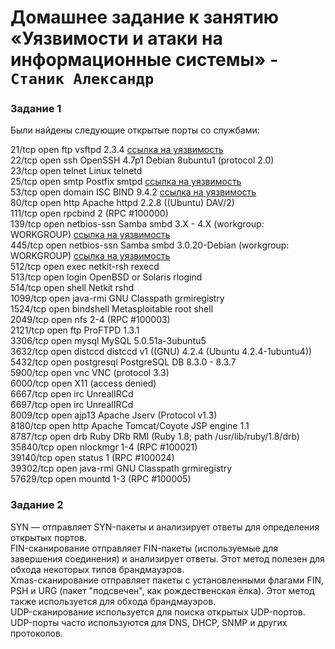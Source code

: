 # Домашнее задание к занятию «Уязвимости и атаки на информационные системы» - `Станик Александр`

### Задание 1
Были найдены следующие открытые порты со службами:

21/tcp    open  ftp         vsftpd 2.3.4 [ссылка на уязвимость](https://www.exploit-db.com/exploits/49757)  
22/tcp    open  ssh         OpenSSH 4.7p1 Debian 8ubuntu1 (protocol 2.0)  
23/tcp    open  telnet      Linux telnetd  
25/tcp    open  smtp        Postfix smtpd [ссылка на уязвимость](https://www.exploit-db.com/exploits/48185)  
53/tcp    open  domain      ISC BIND 9.4.2 [ссылка на уязвимость](https://www.exploit-db.com/exploits/37721)  
80/tcp    open  http        Apache httpd 2.2.8 ((Ubuntu) DAV/2)  
111/tcp   open  rpcbind     2 (RPC #100000)  
139/tcp   open  netbios-ssn Samba smbd 3.X - 4.X (workgroup: WORKGROUP) [ссылка на уязвимость](https://www.exploit-db.com/exploits/42060)  
445/tcp   open  netbios-ssn Samba smbd 3.0.20-Debian (workgroup: WORKGROUP) [ссылка на уязвимость](https://www.exploit-db.com/exploits/42060)  
512/tcp   open  exec        netkit-rsh rexecd  
513/tcp   open  login       OpenBSD or Solaris rlogind  
514/tcp   open  shell       Netkit rshd  
1099/tcp  open  java-rmi    GNU Classpath grmiregistry  
1524/tcp  open  bindshell   Metasploitable root shell  
2049/tcp  open  nfs         2-4 (RPC #100003)  
2121/tcp  open  ftp         ProFTPD 1.3.1  
3306/tcp  open  mysql       MySQL 5.0.51a-3ubuntu5  
3632/tcp  open  distccd     distccd v1 ((GNU) 4.2.4 (Ubuntu 4.2.4-1ubuntu4))  
5432/tcp  open  postgresql  PostgreSQL DB 8.3.0 - 8.3.7  
5900/tcp  open  vnc         VNC (protocol 3.3)  
6000/tcp  open  X11         (access denied)  
6667/tcp  open  irc         UnrealIRCd  
6697/tcp  open  irc         UnrealIRCd  
8009/tcp  open  ajp13       Apache Jserv (Protocol v1.3)  
8180/tcp  open  http        Apache Tomcat/Coyote JSP engine 1.1  
8787/tcp  open  drb         Ruby DRb RMI (Ruby 1.8; path /usr/lib/ruby/1.8/drb)  
35840/tcp open  nlockmgr    1-4 (RPC #100021)  
39140/tcp open  status      1 (RPC #100024)  
39302/tcp open  java-rmi    GNU Classpath grmiregistry  
57629/tcp open  mountd      1-3 (RPC #100005)  

### Задание 2
SYN — отправляет SYN-пакеты и анализирует ответы для определения открытых портов.  
FIN-сканирование отправляет FIN-пакеты (используемые для завершения соединения) и анализирует ответы. Этот метод полезен для обхода некоторых типов брандмауэров.  
Xmas-сканирование отправляет пакеты с установленными флагами FIN, PSH и URG (пакет "подсвечен", как рождественская ёлка). Этот метод также используется для обхода брандмауэров.  
UDP-сканирование используется для поиска открытых UDP-портов. UDP-порты часто используются для DNS, DHCP, SNMP и других протоколов.  



